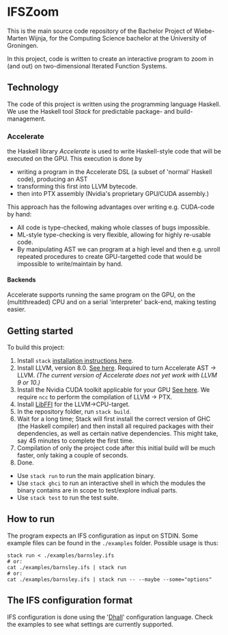 # IFSZoom

This is the main source code repository of the Bachelor Project of Wiebe-Marten Wijnja, for the Computing Science bachelor at the University of Groningen.

In this project, code is written to create an interactive program to zoom in (and out) on two-dimensional Iterated Function Systems.


## Technology

The code of this project is written using the programming language Haskell.
We use the Haskell tool _Stack_ for predictable package- and build-management.

### Accelerate

the Haskell library _Accelerate_ is used to write Haskell-style code that will be executed on the GPU.
This execution is done by 

- writing a program in the Accelerate DSL (a subset of 'normal' Haskell code), producing an AST
- transforming this first into LLVM bytecode.
- then into PTX assembly (Nvidia's proprietary GPU/CUDA assembly.)

This approach has the following advantages over writing e.g. CUDA-code by hand:

- All code is type-checked, making whole classes of bugs impossible.
- ML-style type-checking is very flexible, allowing for highly re-usable code.
- By manipulating AST we can program at a high level and then e.g. unroll repeated procedures to create GPU-targetted code that would be impossible to write/maintain by hand.

#### Backends

Accelerate supports running the same program on the GPU, on the (multithreaded) CPU and on a serial 'interpreter' back-end, making testing easier.

## Getting started

To build this project:

1. Install `stack` [installation instructions here](https://docs.haskellstack.org/en/stable/README/).
2. Install LLVM, version 8.0. [See here](http://llvm.org/). Required to turn Accelerate AST -> LLVM. _(The current version of Accelerate does not yet work with LLVM 9 or 10.)_
3. Install the Nvidia CUDA toolkit applicable for your GPU [See here](https://developer.nvidia.com/cuda-downloads). We require `ncc` to perform the compilation of LLVM -> PTX.
4. Install [LibFFI](https://sourceware.org/libffi/) for the LLVM->CPU-target.
5. In the repository folder, run `stack build`.
6. Wait for a long time; Stack will first install the correct version of GHC (the Haskell compiler) and then install all required packages with their dependencies, as well as certain native dependencies. This might take, say 45 minutes to complete the first time. 
7. Compilation of only the project code after this initial build will be much faster, only taking a couple of seconds.
8. Done.
  - Use `stack run` to run the main application binary. 
  - Use `stack ghci` to run an interactive shell in which the modules the binary contains are in scope to test/explore indiual parts.
  - Use `stack test` to run the test suite.

## How to run

The program expects an IFS configuration as input on STDIN. Some example files can be found in the `./examples` folder.
Possible usage is thus:

```
stack run < ./examples/barnsley.ifs
# or:
cat ./examples/barnsley.ifs | stack run
# or:
cat ./examples/barnsley.ifs | stack run -- --maybe --some="options"
```

## The IFS configuration format

IFS configuration is done using the '[Dhall](http://dhall-lang.org/)' configuration language.
Check the examples to see what settings are currently supported.
